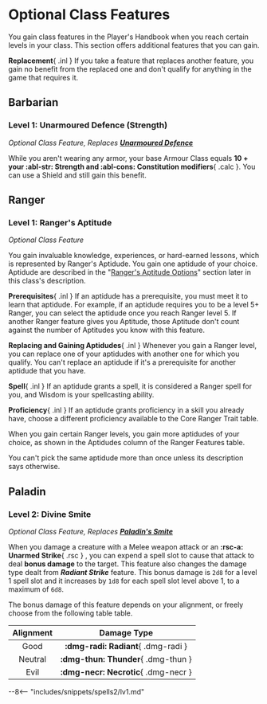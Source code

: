 # Optional Class Features

You gain class features in the Player's Handbook when you reach certain levels in your class. This section offers additional features that you can gain.

**Replacement**{ .inl } If you take a feature that replaces another feature, you gain no benefit from the replaced one and don't qualify for anything in the game that requires it. 

## Barbarian

### Level 1: Unarmoured Defence (Strength)

<!-- --8<-- [start:opt-barb-unarmoured-defence] -->


_Optional Class Feature, Replaces **[Unarmoured Defence]**_

While you aren't wearing any armor, your base Armour Class equals **10 + your :abl-str: Strength and :abl-cons: Constitution modifiers**{ .calc }. You can use a Shield and still gain this benefit.

<!-- --8<-- [end:opt-barb-unarmoured-defence] -->

[Unarmoured Defence]: ./barbarian/index.md#level-1-unarmoured-defence

## Ranger

### Level 1: Ranger's Aptitude

<!-- --8<-- [start:opt-rng-aptitude] -->

*Optional Class Feature*

You gain invaluable knowledge, experiences, or hard-earned lessons, which is represented by Ranger's Aptidude. You gain one aptidude of your choice. Aptidude are described in the "[Ranger's Aptitude Options]" section later in this class's description.

**Prerequisites**{ .inl } If an aptidude has a prerequisite, you must meet it to learn that aptidude. For example, if an aptidude requires you to be a level 5+ Ranger, you can select the aptidude once you reach Ranger level 5. If another Ranger feature gives you Aptitude, those Aptitude don't count against the number of Aptitudes you know with this feature.

**Replacing and Gaining Aptidudes**{ .inl } Whenever you gain a Ranger level, you can replace one of your aptidudes with another one for which you qualify. You can't replace an aptidude if it's a prerequisite for another aptidude that you have.

**Spell**{ .inl } If an aptidude grants a spell, it is considered a Ranger spell for you, and Wisdom is your spellcasting ability.

**Proficiency**{ .inl } If an aptidude grants proficiency in a skill you already have, choose a different proficiency available to the Core Ranger Trait table.

When you gain certain Ranger levels, you gain more aptidudes of your choice, as shown in the Aptidudes column of the Ranger Features table.

You can't pick the same aptidude more than once unless its description says otherwise.

[Ranger's Aptitude Options]: ../../option/class-options/ranger-aptitude.md

<!-- --8<-- [end:opt-rng-aptitude] -->

## Paladin

### Level 2: Divine Smite

<!-- --8<-- [start:opt-pal-smite] -->

_Optional Class Feature, Replaces **[Paladin's Smite]**_

When you damage a creature with a Melee weapon attack or an **:rsc-a: Unarmed Strike**{ .rsc } , you can expend a spell slot to cause that attack to deal **bonus damage** to the target. This feature also changes the damage type dealt from _**Radiant Strike**_ feature. This bonus damage is `2d8` for a level 1 spell slot and it increases by `1d8` for each spell slot level above 1, to a maximum of `6d8`.

The bonus damage of this feature depends on your alignment, or freely choose from the following table table.

| Alignment | Damage Type |
|:-:|:-:|
| Good | **:dmg-radi: Radiant**{ .dmg-radi } |
| Neutral | **:dmg-thun: Thunder**{ .dmg-thun } |
| Evil | **:dmg-necr: Necrotic**{ .dmg-necr } |

--8<-- "includes/snippets/spells2/lv1.md"

<!-- --8<-- [end:opt-pal-smite] -->

[Paladin's Smite]: ../paladin/index.md#level-2-paladins-smite

